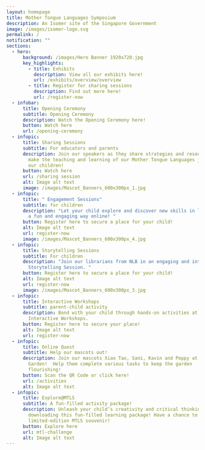 ```yaml
---
layout: homepage
title: Mother Tongue Languages Symposium
description: An Isomer site of the Singapore Government
image: /images/isomer-logo.svg
permalink: /
notification: ""
sections:
  - hero:
      background: /images/Hero Banner 1920x720.jpg
      key_highlights:
        - title: Exhibits
          description: View all our exhibits here!
          url: /exhibits/overview/overview
        - title: Register for sharing sessions
          description: Find out more here!
          url: /register-now
  - infobar:
      title: Opening Ceremony
      subtitle: Opening Ceremony
      description: Watch the Opening Ceremony here!
      button: Watch here
      url: /opening-ceremony
  - infopic:
      title: Sharing Sessions
      subtitle: For educators and parents
      description: Join our speakers as they share strategies and resources to help
        make the teaching and learning of our Mother Tongue Languages joyful for
        our children!
      button: Watch here
      url: /sharing session
      alt: Image alt text
      image: /images/Mascot_Banners_600x300px_1.jpg
  - infopic:
      title: " Engagement Sessions​"
      subtitle: for children
      description: "Let your child explore and discover new skills in learning MTL in
        a fun and engaging way online! "
      button: Register here to secure a place for your child!
      alt: Image alt text
      url: register-now
      image: /images/Mascot_Banners_600x300px_4.jpg
  - infopic:
      title: Storytelling Sessions
      subtitle: For children
      description: "Join our librarians from NLB in an engaging and interactive online
        Storytelling Session. "
      button: Register here to secure a place for your child!
      alt: Image alt text
      url: register-now
      image: /images/Mascot_Banners_600x300px_3.jpg
  - infopic:
      title: Interactive Workshops
      subtitle: parent-child activity
      description: Bond with your child through hands-on activities at our online
        Interactive Workshops.
      button: Register here to secure your place!
      alt: Image alt text
      url: register-now
  - infopic:
      title: Online Quest
      subtitle: Help our mascots out!
      description: Join our mascots Xiao Tao, Sani, Kavin and Peppy at the MTLS Joyful
        Garden!  Help them complete various tasks to keep the garden
        flourishing!
      button: Scan the QR Code or click here!
      url: /activities
      alt: Image alt text
  - infopic:
      title: Explore@MTLS
      subtitle: A fun-filled activity package!
      description: Unleash your child’s creativity and critical thinking by
        downloading this fun-filled learning package! Have a chance to redeem a
        limited-edition MTLS souvenir!
      button: Explore here
      url: mtl-challenge
      alt: Image alt text
---
```

